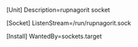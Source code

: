 <!-- $ sudo nano /etc/systemd/system/gunicorn.socket -->

[Unit]
Description=rupnagorit socket

[Socket]
ListenStream=/run/rupnagorit.sock

[Install]
WantedBy=sockets.target

